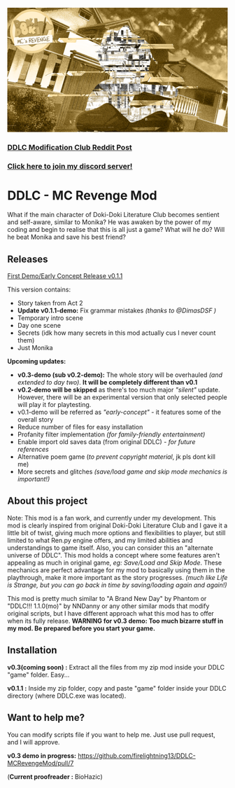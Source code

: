 ![DDLCMCR](https://github.com/firelightning13/DDLC-MCRevengeMod/blob/0.3-demo/mod_assets/bg/warning.png?raw=true)
### [DDLC Modification Club Reddit Post](https://www.reddit.com/r/DDLCMods/comments/7owdto/demo_releaseddlc_mcs_revenge_mod/)
### [Click here to join my discord server!](https://discord.gg/c9VTz2C)
# DDLC - MC Revenge Mod
What if the main character of Doki-Doki Literature Club becomes sentient and self-aware, similar to Monika? He was awaken by the power of my coding and begin to realise that this is all just a game? What will he do? Will he beat Monika and save his best friend?

## Releases
[First Demo/Early Concept Release v0.1.1](https://github.com/firelightning13/DDLC-MCRevengeMod/releases/tag/v0.1.1-demo)

This version contains:
- Story taken from Act 2
- **Update v0.1.1-demo:** Fix grammar mistakes _(thanks to @DimasDSF )_
- Temporary intro scene
- Day one scene
- Secrets (idk how many secrets in this mod actually cus I never count them)
- Just Monika

**Upcoming updates:**
- **v0.3-demo (sub v0.2-demo):** The whole story will be overhauled _(and extended to day two)_. **It will be completely different than v0.1**
- **v0.2-demo will be skipped** as there's too much major _"silent"_ update. However, there will be an experimental version that only selected people will play it for playtesting.
- v0.1-demo will be referred as _"early-concept"_ - it features some of the overall story
- Reduce number of files for easy installation
- Profanity filter implementation _(for family-friendly entertainment)_
- Enable import old saves data (from original DDLC) - _for future references_
- Alternative poem game (_to prevent copyright material_, jk pls dont kill me)
- More secrets and glitches _(save/load game and skip mode mechanics is important!)_

## About this project
Note: This mod is a fan work, and currently under my development. This mod is clearly inspired from original Doki-Doki Literature Club and I gave it a little bit of twist, giving much more options and flexibilities to player, but still limited to what Ren.py engine offers, and my limited abilities and understandings to game itself. Also, you can consider this an "alternate universe of DDLC". This mod holds a concept where some features aren't appealing as much in original game, _eg: Save/Load and Skip Mode_. These mechanics are perfect advantage for my mod to basically using them in the playthrough, make it more important as the story progresses. _(much like Life is Strange, but you can go back in time by saving/loading again and again!)_

This mod is pretty much similar to "A Brand New Day" by Phantom or "DDLC!!! 1.1.0(mo)" by NNDanny or any other similar mods that modify original scripts, but I have different approach what this mod has to offer when its fully release. **WARNING for v0.3 demo: Too much bizarre stuff in my mod. Be prepared before you start your game.**

## Installation
**v0.3(coming soon) :** Extract all the files from my zip mod inside your DDLC "game" folder. Easy...

**v0.1.1 :** Inside my zip folder, copy and paste "game" folder inside your DDLC directory (where DDLC.exe was located).

## Want to help me?
You can modify scripts file if you want to help me. Just use pull request, and I will approve.

**v0.3 demo in progress:** https://github.com/firelightning13/DDLC-MCRevengeMod/pull/7

(**Current proofreader :** BioHazic)
